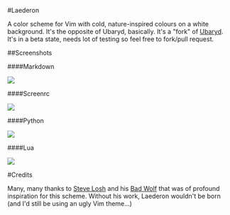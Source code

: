 #Laederon

A color scheme for Vim with cold, nature-inspired colours on a white background. It's the opposite of Ubaryd, basically.
It's a "fork" of [Ubaryd](http://github.com/Donearm/Ubaryd). It's in a beta state, needs lot of testing so feel free to fork/pull request.

##Screenshots

####Markdown

![](http://ompldr.org/vZnhkbg/markdown.jpg)

####Screenrc

![](http://ompldr.org/vZnhkaw/screenrc.jpg)

####Python

![](http://ompldr.org/vZnhkbA/python.jpg)

####Lua

![](http://ompldr.org/vZnhkbQ/lua.jpg)

#Credits

Many, many thanks to [Steve Losh](http://stevelosh.com) and his [Bad Wolf](https://github.com/sjl/badwolf/tree/)
that was of profound inspiration for this scheme. Without his work, Laederon wouldn't be born (and I'd still be 
using an ugly Vim theme...)
